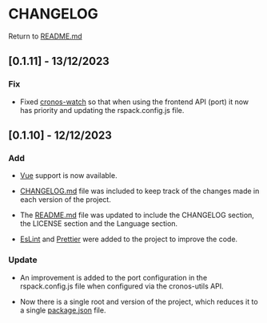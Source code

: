 # CHANGELOG

Return to [README.md](../../README.md)

## [0.1.11] - 13/12/2023

### Fix

- Fixed [cronos-watch](./src/cronos-watch/src/index.js) so that when using the frontend API (port) it now has priority and updating the rspack.config.js file.

## [0.1.10] - 12/12/2023

### Add

- [Vue](https://vuejs.org/) support is now available.

- [CHANGELOG.md](CHANGELOG.md) file was included to keep track of the changes made in each version of the project.

- The [README.md](README.md) file was updated to include the CHANGELOG section, the LICENSE section and the Language section.

- [EsLint](https://eslint.org/) and [Prettier](https://prettier.io/) were added to the project to improve the code.

### Update

- An improvement is added to the port configuration in the rspack.config.js file when configured via the cronos-utils API.

- Now there is a single root and version of the project, which reduces it to a single [package.json](package.json) file.
